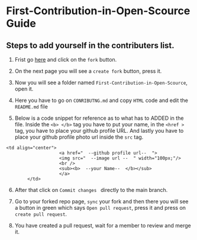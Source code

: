 # First-Contribution-in-Open-Scource Guide

## Steps to add yourself in the contributers list.
    
1) Frist go  [here](https://github.com/CypherPunk-git/First-Contribution-in-Open-Scource) and click on the `fork` button. 

2) On the next page you will see a `create fork` button, press it.

3)  Now you will see a folder named `First-Contribution-in-Open-Scource`, open it.

4) Here you have to go on ` CONRIBUTNG.md ` and copy `HTML` code and edit the `README.md` file

5) Below is a code snippet for reference as to what has to ADDED in the file. Inside the `<b> </b>` tag you have to put your name, in the `<href >` tag, you have to place your github profile URL. And lastly you have to place your github profile photo url inside the `src` tag.


```
<td align="center">
		            <a href="  --github profile url--  ">
		            <img src="  --image url --  " width="100px;"/>
		            <br />
		            <sub><b>  --your Name--  </b></sub>
		            </a>
		</td>
```
    
6) After that  click on `Commit changes ` directly to the main branch.

7) Go to your forked repo page, `sync` your fork and then there you will see a button in green which says `Open pull request`, press it and press on `create pull request`.

8) You have created a pull request, wait for a member to review and merge it.
